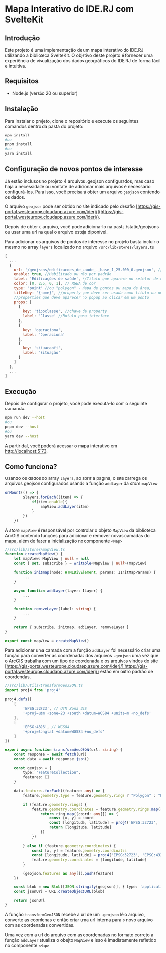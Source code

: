 # Mapa Interativo do IDE.RJ com SvelteKit

## Introdução

Este projeto é uma implementação de um mapa interativo do IDE.RJ utilizando a biblioteca SvelteKit. O objetivo
deste projeto é fornecer uma experiência de visualização dos dados geográficos do IDE.RJ de forma fácil e
intuitiva.

## Requisitos

* Node.js (versão 20 ou superior)

## Instalação

Para instalar o projeto, clone o repositório e execute os seguintes comandos dentro da pasta do projeto:

```bash
npm install
#ou
pnpm install
#ou
yarn install
```

## Configuração de novos pontos de interesse

Já estão inclusos no projeto 4 arquivos .geojson configurados, mas caso haja a necessidade ou vontate de adicionar mais arquivos é necessário configurá-los. Para isso, você precisará obter um arquivo `geojson` contendo os dados.

O arquivo `geojson` pode ser obtido no site indicado pelo desafio
[https://gis-portal.westeurope.cloudapp.azure.com/iderj/](https://gis-portal.westeurope.cloudapp.azure.com/iderj/).

Depois de obter o arquivo, você pode adiciona-lo na pasta /static/geojsons ou usar uma url na qual o arquivo esteja diponível.

Para adicionar os arquivos de pontos de interesse no projeto basta incluir o mesmo no array `layers` localizado no arquivo `/src/lib/stores/layers.ts`

```javascript
[
  ...
  {
    url: '/geojsons/edificacoes_de_saude_-_base_1_25.000_0.geojson', //URL do arquivo
    enable: true, //Habilitado ou não por padrão
    label: 'Edificações de saúde', //Titulo que aparece no seletor de camadas
    color: [0, 255, 0, 1], // RGBA de cor
    type: "point" //ou "polygon" - Mapa de pontos ou mapa de área,
    titleKey: "{nome}", //property que deve ser usada como titulo ou um titulo
    //properties que deve aparecer no popup ao clicar em um ponto
    props: [
      {
        key: 'tipoclasse', //chave da property
        label: 'Classe' //Rotulo para interface
      },
      {
        key: 'operaciona',
        label: 'Operaciona'
      },
      {
        key: 'situacaofi',
        label: 'Situação'
      }
    ]
  },
  ...
]
```

## Execução

Depois de configurar o projeto, você pode executá-lo com o seguinte comando:

```bash
npm run dev --host
#ou
pnpm dev --host
#ou
yarn dev --host
```

A partir daí, você poderá acessar o mapa interativo em [http://localhost:5173](http://localhost:5173).

## Como funciona?

Usando os dados do array `layers`, ao abrir a página, o site carrega os arquivos geojson configurados
usando a função `addLayer` da *store* `mapView`
```typescript
onMount(() => {
		$layers.forEach((item) => {
			if(item.enable){
				mapView.addLayer(item)
			}
		})
	})
```
A *store* `mapView` é responsável por controlar o objeto `MapView` da biblioteca ArcGIS
contendo funções para adicionar e remover novas camadas do mapa, além de fazer a inicialização no componente `<Map>` 

```typescript
//src/lib/stores/mapView.ts
function createMapView() {
	let mapView: MapView | null = null
	const { set, subscribe } = writable<MapView | null>(mapView)

	function initmap(node: HTMLDivElement, params: IInitMapParams) {
		...
	}

	async function addLayer(layer: ILayer) {
		...
	}

	function removeLayer(label: string) {
		...
	}
	
	return { subscribe, initmap, addLayer, removeLayer }
}

export const mapView = createMapView()
```

Para adicionar uma camada com a função `addLayer` foi necessário criar uma função para converter as coordenadas dos arquivos `.geojson` uma vez que o ArcGIS trabalha com um tipo de coordenada e os arquivos vindos do site [https://gis-portal.westeurope.cloudapp.azure.com/iderj/](https://gis-portal.westeurope.cloudapp.azure.com/iderj/) estão em outro padrão de coordendas. 

```typescript
//src/lib/utils/transformGeoJSON.ts
import proj4 from 'proj4'

proj4.defs([
	[
		'EPSG:32723', // UTM Zona 23S
		'+proj=utm +zone=23 +south +datum=WGS84 +units=m +no_defs'
	],
	[
		'EPSG:4326', // WGS84
		'+proj=longlat +datum=WGS84 +no_defs'
	]
])

export async function transformGeoJSON(url: string) {
	const response = await fetch(url)
	const data = await response.json()

	const geojson = {
		type: "FeatureCollection",
		features: []
	}

	data.features.forEach((feature: any) => {		
		feature.geometry.type = feature.geometry.rings ? "Polygon" : "Point"

		if (feature.geometry.rings) {			
			feature.geometry.coordinates = feature.geometry.rings.map((ring: any[]) => {
				return ring.map((coord: any[]) => {
					const [x, y] = coord
					const [longitude, latitude] = proj4('EPSG:32723', 'EPSG:4326', [x, y])
					return [longitude, latitude]
				})
			})
			
		} else if (feature.geometry.coordinates) {
			const [x, y] = feature.geometry.coordinates
			const [longitude, latitude] = proj4('EPSG:32723', 'EPSG:4326', [x, y])
			feature.geometry.coordinates = [longitude, latitude]
		}

		(geojson.features as any[]).push(feature)
	})

	const blob = new Blob([JSON.stringify(geojson)], { type: 'application/json' })
	const jsonUrl = URL.createObjectURL(blob)

	return jsonUrl
}
```

A função `transformGeoJSON` recebe a url de um `.geojson` lê o arquivo, converte as coordenas e então criar uma url interna para o novo arquivo com as coordenadas convertidas. 

Uma vez com a url do arquivo com as coordenadas no formato correto a função `addLayer` atualiza o obejto `MapView` e isso é imadiatamente refletido no componente `<Map>` 

